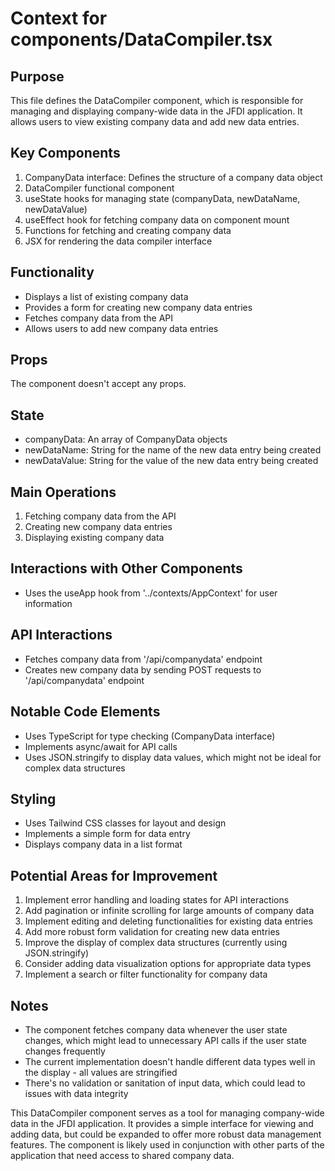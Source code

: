 # Context for components/DataCompiler.tsx

## Purpose
This file defines the DataCompiler component, which is responsible for managing and displaying company-wide data in the JFDI application. It allows users to view existing company data and add new data entries.

## Key Components
1. CompanyData interface: Defines the structure of a company data object
2. DataCompiler functional component
3. useState hooks for managing state (companyData, newDataName, newDataValue)
4. useEffect hook for fetching company data on component mount
5. Functions for fetching and creating company data
6. JSX for rendering the data compiler interface

## Functionality
- Displays a list of existing company data
- Provides a form for creating new company data entries
- Fetches company data from the API
- Allows users to add new company data entries

## Props
The component doesn't accept any props.

## State
- companyData: An array of CompanyData objects
- newDataName: String for the name of the new data entry being created
- newDataValue: String for the value of the new data entry being created

## Main Operations
1. Fetching company data from the API
2. Creating new company data entries
3. Displaying existing company data

## Interactions with Other Components
- Uses the useApp hook from '../contexts/AppContext' for user information

## API Interactions
- Fetches company data from '/api/companydata' endpoint
- Creates new company data by sending POST requests to '/api/companydata' endpoint

## Notable Code Elements
- Uses TypeScript for type checking (CompanyData interface)
- Implements async/await for API calls
- Uses JSON.stringify to display data values, which might not be ideal for complex data structures

## Styling
- Uses Tailwind CSS classes for layout and design
- Implements a simple form for data entry
- Displays company data in a list format

## Potential Areas for Improvement
1. Implement error handling and loading states for API interactions
2. Add pagination or infinite scrolling for large amounts of company data
3. Implement editing and deleting functionalities for existing data entries
4. Add more robust form validation for creating new data entries
5. Improve the display of complex data structures (currently using JSON.stringify)
6. Consider adding data visualization options for appropriate data types
7. Implement a search or filter functionality for company data

## Notes
- The component fetches company data whenever the user state changes, which might lead to unnecessary API calls if the user state changes frequently
- The current implementation doesn't handle different data types well in the display - all values are stringified
- There's no validation or sanitation of input data, which could lead to issues with data integrity

This DataCompiler component serves as a tool for managing company-wide data in the JFDI application. It provides a simple interface for viewing and adding data, but could be expanded to offer more robust data management features. The component is likely used in conjunction with other parts of the application that need access to shared company data.